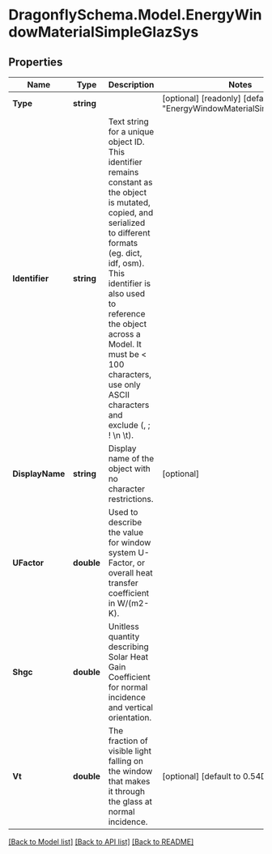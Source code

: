 
# DragonflySchema.Model.EnergyWindowMaterialSimpleGlazSys

## Properties

Name | Type | Description | Notes
------------ | ------------- | ------------- | -------------
**Type** | **string** |  | [optional] [readonly] [default to "EnergyWindowMaterialSimpleGlazSys"]
**Identifier** | **string** | Text string for a unique object ID. This identifier remains constant as the object is mutated, copied, and serialized to different formats (eg. dict, idf, osm). This identifier is also used to reference the object across a Model. It must be &lt; 100 characters, use only ASCII characters and exclude (, ; ! \\n \\t). | 
**DisplayName** | **string** | Display name of the object with no character restrictions. | [optional] 
**UFactor** | **double** | Used to describe the value for window system U-Factor, or overall heat transfer coefficient in W/(m2-K). | 
**Shgc** | **double** | Unitless  quantity describing Solar Heat Gain Coefficient for normal incidence and vertical orientation. | 
**Vt** | **double** | The fraction of visible light falling on the window that makes it through the glass at normal incidence. | [optional] [default to 0.54D]

[[Back to Model list]](../README.md#documentation-for-models)
[[Back to API list]](../README.md#documentation-for-api-endpoints)
[[Back to README]](../README.md)

